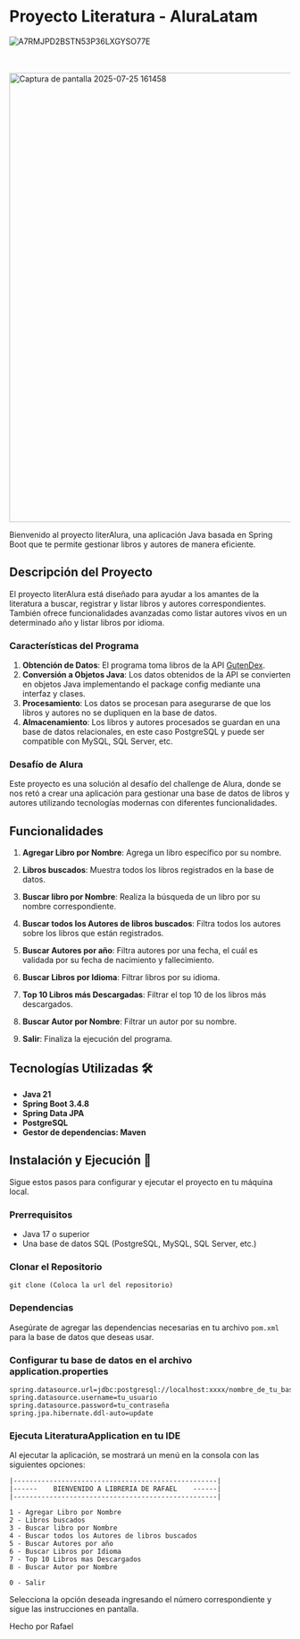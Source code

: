 # Proyecto Literatura - AluraLatam

![A7RMJPD2BSTN53P36LXGYSO77E](https://github.com/user-attachments/assets/841eed92-5f5e-4596-a0d5-d567a594164b)

<br>
<br>

<img width="1855" height="803" alt="Captura de pantalla 2025-07-25 161458" src="https://github.com/user-attachments/assets/0c54aa70-9810-4b84-a576-2c10f8bb0f57" />

Bienvenido al proyecto literAlura, una aplicación Java basada en Spring Boot que te permite gestionar libros y autores de manera eficiente.

## Descripción del Proyecto 

El proyecto literAlura está diseñado para ayudar a los amantes de la literatura a buscar, registrar y listar libros y autores correspondientes. También ofrece funcionalidades avanzadas como listar autores vivos en un determinado año y listar libros por idioma.

### Características del Programa

1. **Obtención de Datos**: El programa toma libros de la API [GutenDex](https://gutendex.com/).
2. **Conversión a Objetos Java**: Los datos obtenidos de la API se convierten en objetos Java implementando el package config mediante una interfaz y clases.
3. **Procesamiento**: Los datos se procesan para asegurarse de que los libros y autores no se dupliquen en la base de datos.
4. **Almacenamiento**: Los libros y autores procesados se guardan en una base de datos relacionales, en este caso PostgreSQL y puede ser compatible con MySQL, SQL Server, etc.

### Desafío de Alura

Este proyecto es una solución al desafío del challenge de Alura, donde se nos retó a crear una aplicación para gestionar una base de datos de libros y autores utilizando tecnologías modernas con diferentes funcionalidades.

## Funcionalidades 

1. **Agregar Libro por Nombre**: Agrega un libro específico por su nombre.
2. **Libros buscados**: Muestra todos los libros registrados en la base de datos.
3. **Buscar libro por Nombre**: Realiza la búsqueda de un libro por su nombre correspondiente.
4. **Buscar todos los Autores de libros buscados**: Filtra todos los autores sobre los libros que están registrados.
5. **Buscar Autores por año**: Filtra autores por una fecha, el cuál es validada por su fecha de nacimiento y fallecimiento.
6. **Buscar Libros por Idioma**: Filtrar libros por su idioma.
7. **Top 10 Libros más Descargadas**: Filtrar el top 10 de los libros más descargados.
8. **Buscar Autor por Nombre**: Filtrar un autor por su nombre.

0. **Salir**: Finaliza la ejecución del programa.

## Tecnologías Utilizadas 🛠️

- **Java 21**
- **Spring Boot 3.4.8**
- **Spring Data JPA**
- **PostgreSQL**
- **Gestor de dependencias: Maven**

## Instalación y Ejecución 🚀

Sigue estos pasos para configurar y ejecutar el proyecto en tu máquina local.

### Prerrequisitos

- Java 17 o superior
- Una base de datos SQL (PostgreSQL, MySQL, SQL Server, etc.)

### Clonar el Repositorio
```
git clone (Coloca la url del repositorio)
```

### Dependencias
Asegúrate de agregar las dependencias necesarias en tu archivo `pom.xml` para la base de datos que deseas usar.

### Configurar tu base de datos en el archivo application.properties
```
spring.datasource.url=jdbc:postgresql://localhost:xxxx/nombre_de_tu_base_de_datos
spring.datasource.username=tu_usuario
spring.datasource.password=tu_contraseña
spring.jpa.hibernate.ddl-auto=update
```

### Ejecuta LiteraturaApplication en tu IDE
Al ejecutar la aplicación, se mostrará un menú en la consola con las siguientes opciones:
```
|---------------------------------------------------|
|------    BIENVENIDO A LIBRERIA DE RAFAEL    ------|
|---------------------------------------------------|

1 - Agregar Libro por Nombre
2 - Libros buscados
3 - Buscar libro por Nombre
4 - Buscar todos los Autores de libros buscados
5 - Buscar Autores por año
6 - Buscar Libros por Idioma
7 - Top 10 Libros mas Descargados
8 - Buscar Autor por Nombre

0 - Salir
```
Selecciona la opción deseada ingresando el número correspondiente y sigue las instrucciones en pantalla.

Hecho por Rafael
